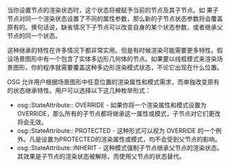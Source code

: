 当你设置节点的渲染状态时，这个状态将被赋予当前的节点及其子节点。如 果子节点对同一个渲染状态设置了不同的属性参数，那么新的子节点状态参数将会覆盖原有的。换句话说，缺省情况下子节点可以改变自身的某个状态参数，或者继承父节点的同一个状态。

这种继承的特性在许多情况下都非常实用。但是有时候渲染可能需要更多特性。假设场景图形中有一个包含了实体多边形几何体的节点。如果要以线框模式来渲染场景图形，你的程序就需要覆盖这种多边形渲染模式状态，不论它出现在什么位置。

OSG 允许用户根据场景图形中任意位置的渲染属性和模式需求，而单独改变原有的状态继承特性。用户可以选择以下这几种枚举形式：
- osg::StateAttribute:: OVERRIDE - 如果你将一个渲染属性和模式设置为OVERRIDE，那么所有的子节点都将继承这一属性或模式，子节点对它们更改将会无效。
- osg::StateAttribute:: PROTECTED - 这种形式可以视为 OVERRIDE 的一个例外。凡是设置为PROTECTED的渲染属性或模式，均不会受到父节点的影响。
- osg::StateAttribute::INHERIT - 这种模式强制子节点继承父节点的渲染状态。其效果是子节点的渲染状态被解除，而使用父节点的状态替代。
